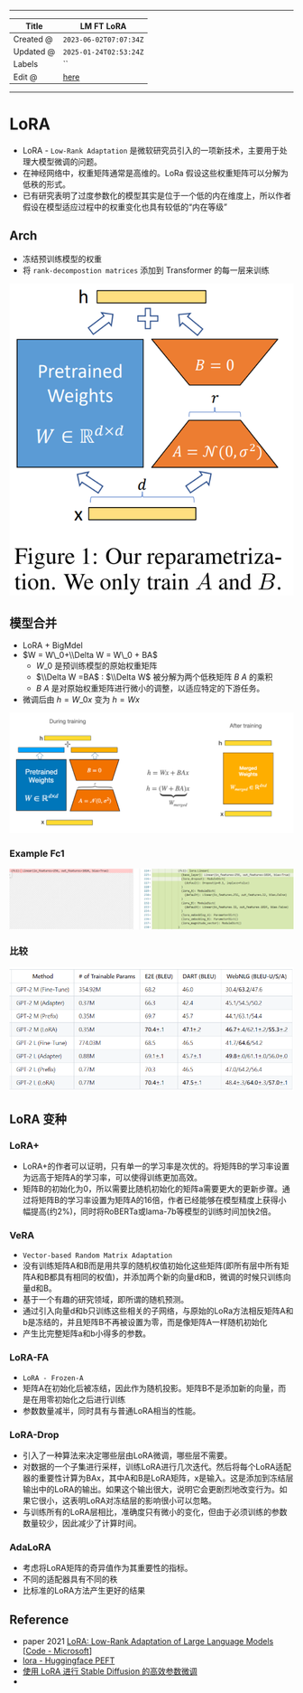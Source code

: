 -----

| Title     | LM FT LoRA                                            |
| --------- | ----------------------------------------------------- |
| Created @ | `2023-06-02T07:07:34Z`                                |
| Updated @ | `2025-01-24T02:53:24Z`                                |
| Labels    | \`\`                                                  |
| Edit @    | [here](https://github.com/junxnone/aiwiki/issues/406) |

-----

# LoRA

  - LoRA - `Low-Rank Adaptation` 是微软研究员引入的一项新技术，主要用于处理大模型微调的问题。
  - 在神经网络中，权重矩阵通常是高维的。LoRa 假设这些权重矩阵可以分解为低秩的形式。
  - 已有研究表明了过度参数化的模型其实是位于一个低的内在维度上，所以作者假设在模型适应过程中的权重变化也具有较低的“内在等级”

## Arch

  - 冻结预训练模型的权重
  - 将 `rank-decompostion matrices` 添加到 Transformer 的每一层来训练

![image](media/d50027e18ac0523bc571f9ccaa80b035371ae018.png)

## 模型合并

  - LoRA + BigMdel
  - $W = W\_0+\\Delta W = W\_0 + BA$
      - $W\_0$ 是预训练模型的原始权重矩阵
      - $\\Delta W =BA$ : $\\Delta W$ 被分解为两个低秩矩阵 $B$ $A$ 的乘积
      - $B$ $A$ 是对原始权重矩阵进行微小的调整，以适应特定的下游任务。
  - 微调后由 $h=W\_0x$ 变为 $h=Wx$

![image](media/e00170047a03be351211678d3a1e86d37f880e98.png)

### Example Fc1

![image](media/74c00f5fefb5dcbd6b21d14159385d1ca52100a2.png)

### 比较

![image](media/05d5436881defaa8acbd924b9b1f26dce21ec501.png)

## LoRA 变种

### LoRA+

  - LoRA+的作者可以证明，只有单一的学习率是次优的。将矩阵B的学习率设置为远高于矩阵A的学习率，可以使得训练更加高效。
  - 矩阵B的初始化为0，所以需要比随机初始化的矩阵a需要更大的更新步骤。通过将矩阵B的学习率设置为矩阵A的16倍，作者已经能够在模型精度上获得小幅提高(约2%)，同时将RoBERTa或lama-7b等模型的训练时间加快2倍。

### VeRA

  - `Vector-based Random Matrix Adaptation`
  - 没有训练矩阵A和B而是用共享的随机权值初始化这些矩阵(即所有层中所有矩阵A和B都具有相同的权值)，并添加两个新的向量d和B，微调的时候只训练向量d和B。
  - 基于一个有趣的研究领域，即所谓的随机预测。
  - 通过引入向量d和b只训练这些相关的子网络，与原始的LoRa方法相反矩阵A和b是冻结的，并且矩阵B不再被设置为零，而是像矩阵A一样随机初始化
  - 产生比完整矩阵a和b小得多的参数。

### LoRA-FA

  - `LoRA - Frozen-A`
  - 矩阵A在初始化后被冻结，因此作为随机投影。矩阵B不是添加新的向量，而是在用零初始化之后进行训练
  - 参数数量减半，同时具有与普通LoRA相当的性能。

### LoRA-Drop

  - 引入了一种算法来决定哪些层由LoRA微调，哪些层不需要。
  - 对数据的一个子集进行采样，训练LoRA进行几次迭代。然后将每个LoRA适配器的重要性计算为BAx，其中A和B是LoRA矩阵，x是输入。这是添加到冻结层输出中的LoRA的输出。如果这个输出很大，说明它会更剧烈地改变行为。如果它很小，这表明LoRA对冻结层的影响很小可以忽略。
  - 与训练所有的LoRA层相比，准确度只有微小的变化，但由于必须训练的参数数量较少，因此减少了计算时间。

### AdaLoRA

  - 考虑将LoRA矩阵的奇异值作为其重要性的指标。
  - 不同的适配器具有不同的秩
  - 比标准的LoRA方法产生更好的结果

## Reference

  - paper 2021 [LoRA: Low-Rank Adaptation of Large Language
    Models](https://arxiv.org/abs/2106.09685) \[[Code -
    Microsoft](https://github.com/microsoft/LoRA)\]
  - [lora - Huggingface
    PEFT](https://github.com/huggingface/peft/blob/main/src/peft/tuners/lora.py)
  - [使用 LoRA 进行 Stable Diffusion
    的高效参数微调](https://huggingface.co/blog/zh/lora)
  -
